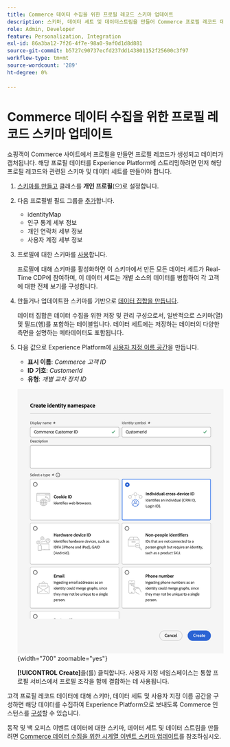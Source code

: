 ```yaml
---
title: Commerce 데이터 수집을 위한 프로필 레코드 스키마 업데이트
description: 스키마, 데이터 세트 및 데이터스트림을 만들어 Commerce 프로필 레코드 데이터를 수집하여 Experience Platform으로 전송하는 방법에 대해 알아봅니다.
role: Admin, Developer
feature: Personalization, Integration
exl-id: 86a3ba12-7f26-4f7e-98a0-9af0d1d8d881
source-git-commit: b5727c90737ecfd237dd143801152f25600c3f97
workflow-type: tm+mt
source-wordcount: '289'
ht-degree: 0%

---
```


# Commerce 데이터 수집을 위한 프로필 레코드 스키마 업데이트

쇼핑객이 Commerce 사이트에서 프로필을 만들면 프로필 레코드가 생성되고 데이터가 캡처됩니다. 해당 프로필 데이터를 Experience Platform에 스트리밍하려면 먼저 해당 프로필 레코드와 관련된 스키마 및 데이터 세트를 만들어야 합니다.

1. [스키마를 만들고](https://experienceleague.adobe.com/en/docs/experience-platform/xdm/ui/resources/schemas) 클래스를 **개인 프로필**(으)로 설정합니다.

1. 다음 프로필별 필드 그룹을 [추가](https://experienceleague.adobe.com/en/docs/experience-platform/xdm/ui/resources/schemas)합니다.

   - identityMap
   - 인구 통계 세부 정보
   - 개인 연락처 세부 정보
   - 사용자 계정 세부 정보

1. 프로필에 대한 스키마를 [사용](https://experienceleague.adobe.com/en/docs/experience-platform/xdm/ui/resources/schemas)합니다.

   프로필에 대해 스키마를 활성화하면 이 스키마에서 만든 모든 데이터 세트가 Real-Time CDP에 참여하며, 이 데이터 세트는 개별 소스의 데이터를 병합하여 각 고객에 대한 전체 보기를 구성합니다.

1. 만들거나 업데이트한 스키마를 기반으로 [데이터 집합을 만듭니다](https://experienceleague.adobe.com/en/docs/platform-learn/implement-mobile-sdk/experience-cloud/platform).

   데이터 집합은 데이터 수집을 위한 저장 및 관리 구성으로서, 일반적으로 스키마(열) 및 필드(행)를 포함하는 테이블입니다. 데이터 세트에는 저장하는 데이터의 다양한 측면을 설명하는 메타데이터도 포함됩니다.

1. 다음 값으로 Experience Platform에 [사용자 지정 이름 공간](https://experienceleague.adobe.com/en/docs/experience-platform/identity/features/namespaces#create-namespaces)을 만듭니다.

   - **표시 이름**: _Commerce 고객 ID_
   - **ID 기호**: _CustomerId_
   - **유형**: _개별 교차 장치 ID_

   ![사용자 지정 네임스페이스 만들기](assets/custom-namespace.png){width="700" zoomable="yes"}

   **[!UICONTROL Create]**&#x200B;을(를) 클릭합니다. 사용자 지정 네임스페이스는 통합 프로필 서비스에서 프로필 조각을 함께 결합하는 데 사용됩니다.

고객 프로필 레코드 데이터에 대해 스키마, 데이터 세트 및 사용자 지정 이름 공간을 구성하면 해당 데이터를 수집하여 Experience Platform으로 보내도록 Commerce 인스턴스를 [구성](connect-data.md#data-collection)할 수 있습니다.

동작 및 백 오피스 이벤트 데이터에 대한 스키마, 데이터 세트 및 데이터 스트림을 만들려면 [Commerce 데이터 수집을 위한 시계열 이벤트 스키마 업데이트](update-xdm.md)를 참조하십시오.
